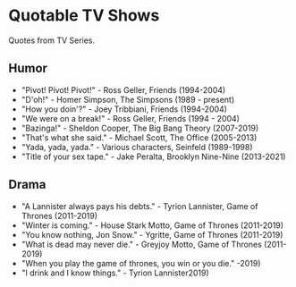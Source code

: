 # Quotable TV Shows

Quotes from TV Series.

## Humor

* "Pivot! Pivot! Pivot!" - Ross Geller, Friends (1994-2004)
* "D'oh!" - Homer Simpson, The Simpsons (1989 - present)
* "How you doin'?" - Joey Tribbiani, Friends (1994-2004)
* "We were on a break!" - Ross Geller, Friends (1994 - 2004)
* "Bazinga!" - Sheldon Cooper, The Big Bang Theory (2007-2019) 
* "That's what she said." - Michael Scott, The Office (2005-2013)
* "Yada, yada, yada." - Various characters, Seinfeld  (1989-1998)
* "Title of your sex tape." - Jake Peralta, Brooklyn Nine-Nine (2013-2021)

## Drama

* "A Lannister always pays his debts." - Tyrion Lannister, Game of Thrones (2011-2019) 
* "Winter is coming." - House Stark Motto, Game of Thrones (2011-2019) 
* "You know nothing, Jon Snow." - Ygritte, Game of Thrones (2011-2019)
* "What is dead may never die." - Greyjoy Motto, Game of Thrones (2011-2019)
* "When you play the game of thrones, you win or you die." -2019) 
* "I drink and I know things." - Tyrion Lannister2019)
